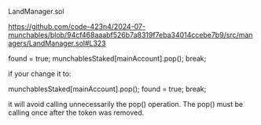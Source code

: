 LandManager.sol

https://github.com/code-423n4/2024-07-munchables/blob/94cf468aaabf526b7a8319f7eba34014ccebe7b9/src/managers/LandManager.sol#L323

   found = true;
   munchablesStaked[mainAccount].pop();
   break;

if your change it to: 

 munchablesStaked[mainAccount].pop();
 found = true;
 break;

it will avoid calling unnecessarily the pop() operation. The pop() must be calling once after the token was removed.